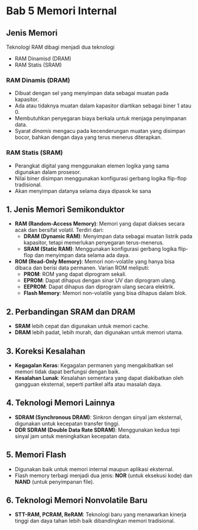 # Bab 5 Memori Internal

## Jenis Memori

Teknologi RAM dibagi menjadi dua teknologi

- RAM Dinamisd (DRAM)
- RAM Statis (SRAM)

### RAM Dinamis (DRAM)

- Dibuat dengan sel yang menyimpan data sebagai muatan pada kapasitor.
- Ada atau tidaknya muatan dalam kapasitor diartikan sebagai biner 1 atau 0.
- Membutuhkan penyegaran biaya berkala untuk menjaga penyimpanan data.
- Syarat *dinamis* mengacu pada kecenderungan muatan yang disimpan bocor, bahkan dengan daya yang terus menerus diterapkan.

### RAM Statis (SRAM)

- Perangkat digital yang menggunakan elemen logika yang sama digunakan dalam prosesor.
- Nilai biner disimpan menggunakan konfigurasi gerbang logika flip-flop tradisional.
- Akan menyimpan datanya selama daya dipasok ke sana

## 1. Jenis Memori Semikonduktor

- **RAM (Random-Access Memory)**: Memori yang dapat diakses secara acak dan bersifat volatil. Terdiri dari:
  - **DRAM (Dynamic RAM)**: Menyimpan data sebagai muatan listrik pada kapasitor, tetapi memerlukan penyegaran terus-menerus.
  - **SRAM (Static RAM)**: Menggunakan konfigurasi gerbang logika flip-flop dan menyimpan data selama ada daya.
- **ROM (Read-Only Memory)**: Memori non-volatile yang hanya bisa dibaca dan berisi data permanen. Varian ROM meliputi:
  - **PROM**: ROM yang dapat diprogram sekali.
  - **EPROM**: Dapat dihapus dengan sinar UV dan diprogram ulang.
  - **EEPROM**: Dapat dihapus dan diprogram ulang secara elektrik.
  - **Flash Memory**: Memori non-volatile yang bisa dihapus dalam blok.

## 2. Perbandingan SRAM dan DRAM

- **SRAM** lebih cepat dan digunakan untuk memori cache.
- **DRAM** lebih padat, lebih murah, dan digunakan untuk memori utama.

## 3. Koreksi Kesalahan

- **Kegagalan Keras**: Kegagalan permanen yang mengakibatkan sel memori tidak dapat berfungsi dengan baik.
- **Kesalahan Lunak**: Kesalahan sementara yang dapat diakibatkan oleh gangguan eksternal, seperti partikel alfa atau masalah daya.

## 4. Teknologi Memori Lainnya

- **SDRAM (Synchronous DRAM)**: Sinkron dengan sinyal jam eksternal, digunakan untuk kecepatan transfer tinggi.
- **DDR SDRAM (Double Data Rate SDRAM)**: Menggunakan kedua tepi sinyal jam untuk meningkatkan kecepatan data.

## 5. Memori Flash

- Digunakan baik untuk memori internal maupun aplikasi eksternal.
- Flash memory terbagi menjadi dua jenis: **NOR** (untuk eksekusi kode) dan **NAND** (untuk penyimpanan file).

## 6. Teknologi Memori Nonvolatile Baru

- **STT-RAM, PCRAM, ReRAM**: Teknologi baru yang menawarkan kinerja tinggi dan daya tahan lebih baik dibandingkan memori tradisional.
